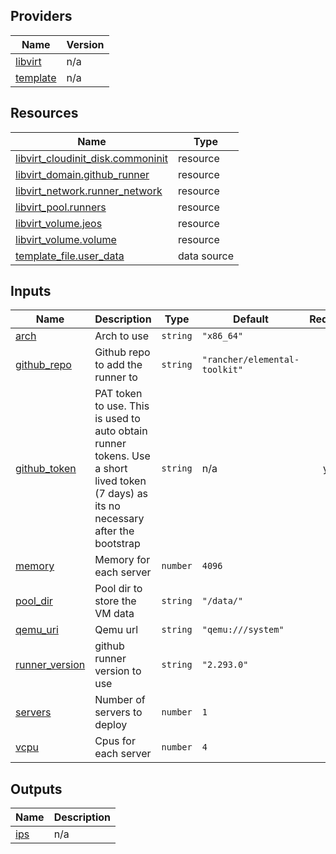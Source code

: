 <!-- BEGIN_TF_DOCS -->


## Providers

| Name | Version |
|------|---------|
| <a name="provider_libvirt"></a> [libvirt](#provider\_libvirt) | n/a |
| <a name="provider_template"></a> [template](#provider\_template) | n/a |

## Resources

| Name | Type |
|------|------|
| [libvirt_cloudinit_disk.commoninit](https://registry.terraform.io/providers/dmacvicar/libvirt/latest/docs/resources/cloudinit_disk) | resource |
| [libvirt_domain.github_runner](https://registry.terraform.io/providers/dmacvicar/libvirt/latest/docs/resources/domain) | resource |
| [libvirt_network.runner_network](https://registry.terraform.io/providers/dmacvicar/libvirt/latest/docs/resources/network) | resource |
| [libvirt_pool.runners](https://registry.terraform.io/providers/dmacvicar/libvirt/latest/docs/resources/pool) | resource |
| [libvirt_volume.jeos](https://registry.terraform.io/providers/dmacvicar/libvirt/latest/docs/resources/volume) | resource |
| [libvirt_volume.volume](https://registry.terraform.io/providers/dmacvicar/libvirt/latest/docs/resources/volume) | resource |
| [template_file.user_data](https://registry.terraform.io/providers/hashicorp/template/latest/docs/data-sources/file) | data source |

## Inputs

| Name | Description | Type | Default | Required |
|------|-------------|------|---------|:--------:|
| <a name="input_arch"></a> [arch](#input\_arch) | Arch to use | `string` | `"x86_64"` | no |
| <a name="input_github_repo"></a> [github\_repo](#input\_github\_repo) | Github repo to add the runner to | `string` | `"rancher/elemental-toolkit"` | no |
| <a name="input_github_token"></a> [github\_token](#input\_github\_token) | PAT token to use. This is used to auto obtain runner tokens. Use a short lived token (7 days) as its no necessary after the bootstrap | `string` | n/a | yes |
| <a name="input_memory"></a> [memory](#input\_memory) | Memory for each server | `number` | `4096` | no |
| <a name="input_pool_dir"></a> [pool\_dir](#input\_pool\_dir) | Pool dir to store the VM data | `string` | `"/data/"` | no |
| <a name="input_qemu_uri"></a> [qemu\_uri](#input\_qemu\_uri) | Qemu url | `string` | `"qemu:///system"` | no |
| <a name="input_runner_version"></a> [runner\_version](#input\_runner\_version) | github runner version to use | `string` | `"2.293.0"` | no |
| <a name="input_servers"></a> [servers](#input\_servers) | Number of servers to deploy | `number` | `1` | no |
| <a name="input_vcpu"></a> [vcpu](#input\_vcpu) | Cpus for each server | `number` | `4` | no |

## Outputs

| Name | Description |
|------|-------------|
| <a name="output_ips"></a> [ips](#output\_ips) | n/a |
<!-- END_TF_DOCS -->